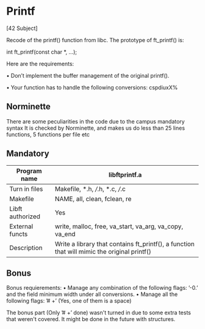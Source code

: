 
# Printf

[42 Subject]

Recode of the printf() function from libc.
The prototype of ft_printf() is:

int ft_printf(const char *, ...);
  
 

Here are the requirements:

• Don’t implement the buffer management of the original printf().

• Your function has to handle the following conversions: cspdiuxX%



## Norminette

There are some peculiarities in the code due to the campus mandatory syntax
It is checked by Norminette, and makes us do less than 25 lines functions, 5 functions per file etc
## Mandatory

Program name  | libftprintf.a| 
--- | --- | 
Turn in files  | Makefile, *.h, */*.h, *.c, */*.c | 
Makefile | NAME, all, clean, fclean, re|
Libft authorized  | Yes
External functs | write, malloc, free, va_start, va_arg, va_copy, va_end
Description |Write a library that contains ft_printf(), a function that will mimic the original printf()

## Bonus

Bonus requierements:
• Manage any combination of the following flags: ’-0.’ and the field minimum width
under all conversions.
• Manage all the following flags: ’# +’ (Yes, one of them is a space)

The bonus part (Only ’# +’ done) wasn't turned in due to some extra tests that weren't covered.
It might be done in the future with structures.
